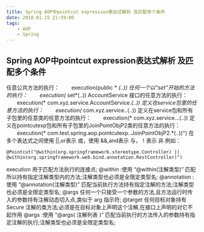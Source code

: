 ```yaml
---
title: Spring AOP中pointcut expression表达式解析 及匹配多个条件
date: 2018.01.15 21:59:00
tags: 
    - AOP
    - Spring
---
```


## Spring AOP中pointcut expression表达式解析 及匹配多个条件

任意公共方法的执行：
　　execution(public * *(..))
任何一个以“set”开始的方法的执行：
　　execution(* set*(..))
AccountService 接口的任意方法的执行：
　　execution(* com.xyz.service.AccountService.*(..))
定义在service包里的任意方法的执行：
　　execution(* com.xyz.service.*.*(..))
定义在service包和所有子包里的任意类的任意方法的执行：
　　execution(* com.xyz.service..*.*(..))
定义在pointcutexp包和所有子包里的JoinPointObjP2类的任意方法的执行：
　　execution(* com.test.spring.aop.pointcutexp..JoinPointObjP2.*(..))")
在多个表达式之间使用 ||,or表示 或，使用 &&,and表示 与，！表示 非.例如：
<!-- more -->
```
@Pointcut("@within(org.springframework.stereotype.Controller) || @within(org.springframework.web.bind.annotation.RestController)")
```


execution 用于匹配方法执行的连接点;
@within :使用 “@within(注解类型)” 匹配所以持有指定注解类型内的方法;注解类型也必须是全限定类型名;
@annotation :使用 “@annotation(注解类型)” 匹配当前执行方法持有指定注解的方法;注解类型也必须是全限定类型名;
@args 任何一个只接受一个参数的方法,且方法运行时传入的参数持有注解动态切入点,类似于 arg 指示符;
@target 任何目标对象持有 Secure 注解的类方法;必须是在目标对象上声明这个注解,在接口上声明的对它不起作用
@args :使用 “@args( 注解列表 )” 匹配当前执行的方法传入的参数持有指定注解的执行;注解类型也必须是全限定类型名;
